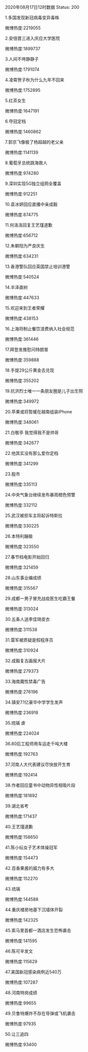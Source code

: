 2020年08月17日12时数据
Status: 200

1.多国发现新冠病毒变异毒株

微博热度:2219055

2.安倍晋三进入庆应大学医院

微博热度:1899737

3.人间不垮静静子

微博热度:1791074

4.凌霄贺子秋为什么九年不回来

微博热度:1752895

5.红茶女生

微博热度:1647191

6.夺冠定档

微博热度:1460862

7.郭京飞像极了杨超越的老父亲

微博热度:1141139

8.葡萄牙总统跳海救人

微博热度:974280

9.深圳实现5G独立组网全覆盖

微博热度:912251

10.袁冰妍回应直播中亲成毅

微博热度:874775

11.何洛洛回复王艺瑾道歉

微博热度:656712

12.朱朝阳为严良庆生

微博热度:634231

13.香港警队回应英国禁止培训港警

微博热度:540524

14.半泽直树

微博热度:447633

15.欢迎来到王者荣耀

微博热度:438153

16.上海将制止餐饮浪费纳入社会规范

微博热度:361446

17.拜登发推慰问特朗普

微博热度:359888

18.手提29公斤黄金去兑现

微博热度:355202

19.抗洪烈士唯一一条朋友圈是儿子出生照

微博热度:349972

20.苹果或将暂缓在越南组装iPhone

微博热度:348061

21.白敬亭 我觉得我不是帅哥

微博热度:342677

22.他其实没有那么爱你定档

微博热度:341299

23.股市

微博热度:335113

24.中央气象台继续发布暴雨橙色预警

微博热度:332112

25.武汉被拒车主将起诉特斯拉

微博热度:330225

26.本特利蹦极

微博热度:323550

27.春节档电影开始回归

微博热度:321459

28.山东事业编成绩

微博热度:315567

29.成都一男子冒充战疫医生吃霸王餐

微博热度:313024

30.五条人送李佳琦皮衣

微博热度:311538

31.雷军被质疑是假程序员

微博热度:310924

32.成毅复古画报大片

微博热度:279373

33.海南魔性禁毒广告

微博热度:276196

34.镇安7.1亿豪华中学学生发声

微博热度:236918

35.琉璃 虐

微博热度:224024

36.80后工程师用车运走千吨大楼

微博热度:192763

37.河南人大代表建议尽快放开生育

微博热度:192414

38.作者回应童书中动物异性相吸片段

微博热度:181892

39.湖北省考

微博热度:171437

40.王艺瑾道歉

微博热度:158650

41.陈小纭女子艺术体操冠军

微博热度:154473

42.百香果酱的威力有多大

微博热度:152270

43.琉璃

微博热度:144588

44.重庆楼房地基下沉墙体开裂

微博热度:142325

45.索马里首都一酒店发生恐怖袭击

微博热度:141595

46.陈可辛发文

微博热度:115629

47.美国新冠感染病例近540万

微博热度:107287

48.河南特岗成绩

微博热度:99655

49.贝鲁特爆炸不存在导弹或飞机袭击

微博热度:97935

50.让三追四

微博热度:93400

